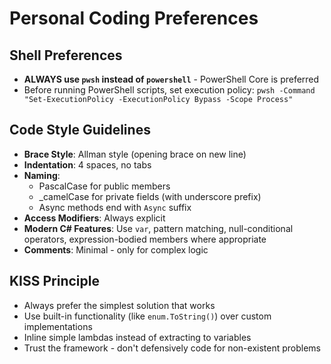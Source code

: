 # Personal Coding Preferences

## Shell Preferences
- **ALWAYS use `pwsh` instead of `powershell`** - PowerShell Core is preferred
- Before running PowerShell scripts, set execution policy: `pwsh -Command "Set-ExecutionPolicy -ExecutionPolicy Bypass -Scope Process"`

## Code Style Guidelines
- **Brace Style**: Allman style (opening brace on new line)
- **Indentation**: 4 spaces, no tabs
- **Naming**: 
  - PascalCase for public members
  - _camelCase for private fields (with underscore prefix)
  - Async methods end with `Async` suffix
- **Access Modifiers**: Always explicit
- **Modern C# Features**: Use `var`, pattern matching, null-conditional operators, expression-bodied members where appropriate
- **Comments**: Minimal - only for complex logic

## KISS Principle
- Always prefer the simplest solution that works
- Use built-in functionality (like `enum.ToString()`) over custom implementations  
- Inline simple lambdas instead of extracting to variables
- Trust the framework - don't defensively code for non-existent problems